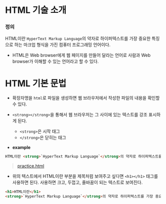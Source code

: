 # HTML 기술 소개

### **정의**
HTML이란 `HyperText Markup Language`의 약자로 하이퍼텍스트를 가장 중요한 특징으로 하는 마크업 형식을 가진 컴퓨터 프로그래밍 언어이다.

* HTML은 Web browser에게 웹 페이지를 만들어 달라는 언어로 사람과 Web browser가 이해할 수 있는 언어라고 할 수 있다.


# HTML 기본 문법

* 확장자명을 `html`로 파일을 생성하면 웹 브라우저에서 작성한 파일의 내용을 확인할 수 있다.

* `<strong></strong>`을 통해서 웹 브라우저는 그 사이에 있는 텍스트를 강조 표시하게 된다. 
  - `<strong>`은 시작 태그
  - `</strong>`은 닫히는 태그

* **example**
```html
HTML이란 <strong>`HyperText Markup Language`</strong>의 약자로 하이퍼텍스트를 가장 중요한 특징으로 하는 마크업 형식을 가진 컴퓨터 프로그래밍 언어이다.
```
> [practice.html](https://github.com/Sujin92/TIL/HTML/practice/practice.html)

* 위의 텍스트에서 HTML이란 부분을 제목처럼 보여주고 싶다면 `<h1></h1>` 태그를 사용하면 된다.
사용하면 크고, 두껍고, 줄바꿈이 되는 텍스트로 보여진다.

```html
<h1>HTML이란</h1> 
<strong>`HyperText Markup Language`</strong>의 약자로 하이퍼텍스트를 가장 중요한 특징으로 하는 마크업 형식을 가진 컴퓨터 프로그래밍 언어이다.
```
